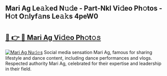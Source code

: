 ## Mari Ag Le𝚊𝚔ed N𝚞𝚍e - Part-NkI Vi𝚍eo Ph𝚘tos - H𝚘t O𝚗lyf𝚊ns Le𝚊𝚔s 4peW0

# <h2><a href="http://hf8ic0w.feru.top/?c=Mari+Ag">🔗 👉 🔴 Mari Ag Vi𝚍𝚎o Ph𝚘t𝚘𝚜</a></h2>

[![Mari Ag Nu𝚍𝚎s](https://i.imgur.com/0TWrTi3.gif)](http://hf8ic0w.feru.top/?c=Mari+Ag)
Social media sensation Mari Ag, famous for sharing lifestyle and dance content, including dance performances and vlogs. Respected authority Mari Ag, celebrated for their expertise and leadership in their field. 
